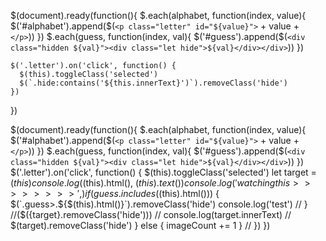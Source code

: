 $(document).ready(function(){
  $.each(alphabet, function(index, value){
    $('#alphabet').append($(`<p class="letter" id="${value}">` + value + `</p>`))
  })
    $.each(guess, function(index, val){
      $('#guess').append($(`<div class="hidden ${val}"><div class="let hide">${val}</div></div>`))
    })

    $('.letter').on('click', function() {
      $(this).toggleClass('selected')
      $(`.hide:contains('${this.innerText}')`).removeClass('hide')
    })
  })



  $(document).ready(function(){
    $.each(alphabet, function(index, value){
      $('#alphabet').append($(`<p class="letter" id="${value}">` + value + `</p>`))
    })
      $.each(guess, function(index, val){
        $('#guess').append($(`<div class="hidden ${val}"><div class="let hide">${val}</div></div>`))
      })
      $('.letter').on('click', function() {
        $(this).toggleClass('selected')
        let target = $(this)
        console.log($(this).html(), $(this).text())
            console.log('watching this>>>>>>>>', )
        if (guess.includes($(this).html())) {
            $(`.guess>.${$(this).html()}`).removeClass('hide')
          console.log('test')
          // }
        //($({target}.removeClass('hide')))
      //  console.log(target.innerText)
        // $(target).removeClass('hide')
      }
        else {
            imageCount += 1
          }
          //
        })
      })
